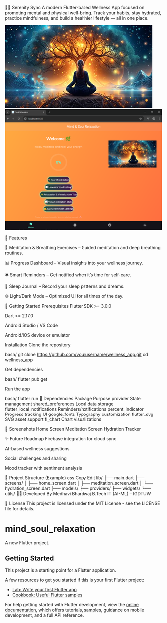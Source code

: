 🧘‍♀️ Serenity Sync
A modern Flutter-based Wellness App focused on promoting mental and physical well-being. Track your habits, stay hydrated, practice mindfulness, and build a healthier lifestyle — all in one place.

![Background Image](./background.png)
![App Window](./home.png)

📱 Features

🧘 Meditation & Breathing Exercises – Guided meditation and deep breathing routines.

📊 Progress Dashboard – Visual insights into your wellness journey.

🛎️ Smart Reminders – Get notified when it’s time for self-care.

🌙 Sleep Journal – Record your sleep patterns and dreams.

🌐 Light/Dark Mode – Optimized UI for all times of the day.

🚀 Getting Started
Prerequisites
Flutter SDK >= 3.0.0

Dart >= 2.17.0

Android Studio / VS Code

Android/iOS device or emulator

Installation
Clone the repository

bash/
git clone https://github.com/yourusername/wellness_app.git
cd wellness_app

Get dependencies

bash/
flutter pub get

Run the app

bash/
flutter run
🧩 Dependencies
Package	Purpose
provider	State management
shared_preferences	Local data storage
flutter_local_notifications	Reminders/notifications
percent_indicator	Progress tracking UI
google_fonts	Typography customization
flutter_svg	SVG asset support
fl_chart	Chart visualizations

📸 Screenshots
Home Screen	Meditation Screen	Hydration Tracker

✨ Future Roadmap
 Firebase integration for cloud sync

 AI-based wellness suggestions

 Social challenges and sharing

 Mood tracker with sentiment analysis

📂 Project Structure (Example)
css
Copy
Edit
lib/
├── main.dart
├── screens/
│   ├── home_screen.dart
│   ├── meditation_screen.dart
│   └── hydration_screen.dart
├── models/
├── providers/
├── widgets/
└── utils/
👩‍💻 Developed By
Medhavi Bhardwaj
B.Tech IT (AI-ML) – IGDTUW

📃 License
This project is licensed under the MIT License - see the LICENSE file for details.

# mind_soul_relaxation

A new Flutter project.

## Getting Started

This project is a starting point for a Flutter application.

A few resources to get you started if this is your first Flutter project:

- [Lab: Write your first Flutter app](https://docs.flutter.dev/get-started/codelab)
- [Cookbook: Useful Flutter samples](https://docs.flutter.dev/cookbook)

For help getting started with Flutter development, view the
[online documentation](https://docs.flutter.dev/), which offers tutorials,
samples, guidance on mobile development, and a full API reference.
